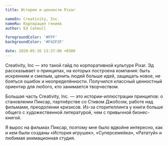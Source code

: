 ```yaml
---
title: История и ценности Pixar

nameEn: Creativity, Inc.
nameRu: Корпорация гениев
author: Ed Catmull

foregroundColor: '#FFF'
backgroundColor: '#F42F2F'

date: 2020-05-16 13:37:00 +0300
---
```


Creativity, Inc — это такой гайд по корпоративной культуре Pixar. Эд рассказывает о принципах, на которых построена компания: быть искренним и смелым, ценить людей больше идей, защищать новое, не бояться ошибок и неопределённости. Получился классный ценностный ориентир для любого, кто занимается творчеством.

Большая часть Creativity, Inc. — это истории-иллюстрации принципов: о становлении Пиксар, партнёрстве со Стивом Джобсом, работе над фильмами, преодолении кризисов. Из-за сторителлинга у книги больше общего с художественной литературой, чем с привычной бизнес-книгой.

Я вырос на фильмах Пиксар, поэтому мне было вдвойне интересно, как и кем были созданы «История игрушек», «Суперсемейка», «Рататуй» и любимая анимационная студия.
